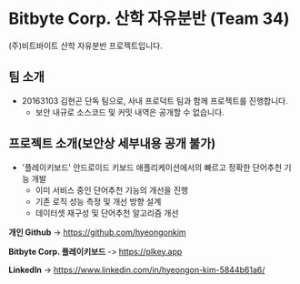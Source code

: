 # Bitbyte Corp. 산학 자유분반 (Team 34)

(주)비트바이트 산학 자유분반 프로젝트입니다.

## 팀 소개

- 20163103 김현곤 단독 팀으로, 사내 프로덕트 팀과 함께 프로젝트를 진행합니다.
  - 보안 내규로 소스코드 및 커밋 내역은 공개할 수 없습니다.

## 프로젝트 소개(보안상 세부내용 공개 불가)

- '플레이키보드' 안드로이드 키보드 애플리케이션에서의 빠르고 정확한 단어추천 기능 개발
  - 이미 서비스 중인 단어추천 기능의 개선을 진행
  - 기존 로직 성능 측정 및 개선 방향 설계
  - 데이터셋 재구성 및 단어추천 알고리즘 개선

**개인 Github** -> https://github.com/hyeongonkim

**Bitbyte Corp. 플레이키보드** -> https://plkey.app

**LinkedIn** -> https://www.linkedin.com/in/hyeongon-kim-5844b61a6/
